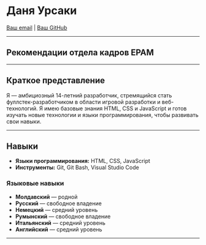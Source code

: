 # Даня Урсаки

[Ваш email](ursachidaniel84@gmail.com) | [Ваш GitHub](https://github.com/Danya3331)

---
## Рекомендации отдела кадров EPAM

---

## Краткое представление

Я — амбициозный 14-летний разработчик, стремящийся стать фуллстек-разработчиком в области игровой разработки и веб-технологий. Я имею базовые знания HTML, CSS и JavaScript и готов изучать новые технологии и языки программирования, чтобы развивать свои навыки.

---

## Навыки

- **Языки программирования:** HTML, CSS, JavaScript
- **Инструменты:** Git, Git Bash, Visual Studio Code

### Языковые навыки

- **Молдавский** — родной
- **Русский** — свободное владение
- **Немецкий** — средний уровень
- **Румынский** — свободное владение
- **Итальянский** — средний уровень
- **Английский** — средний уровень

---
